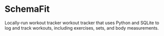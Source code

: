# SchemaFit
Locally-run workout tracker workout tracker that uses Python and SQLite to log and track workouts, including exercises, sets, and body measurements.
